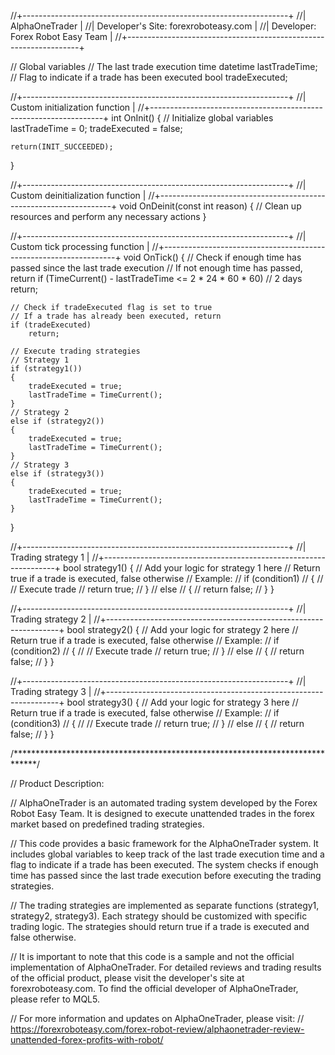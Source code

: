 //+------------------------------------------------------------------+
//|                                         AlphaOneTrader          |
//|                                Developer's Site: forexroboteasy.com   |
//|                 Developer: Forex Robot Easy Team                   |
//+------------------------------------------------------------------+

// Global variables
// The last trade execution time
datetime lastTradeTime;
// Flag to indicate if a trade has been executed
bool tradeExecuted;

//+------------------------------------------------------------------+
//| Custom initialization function                                    |
//+------------------------------------------------------------------+
int OnInit()
{
    // Initialize global variables
    lastTradeTime = 0;
    tradeExecuted = false;

    return(INIT_SUCCEEDED);
}

//+------------------------------------------------------------------+
//| Custom deinitialization function                                  |
//+------------------------------------------------------------------+
void OnDeinit(const int reason)
{
    // Clean up resources and perform any necessary actions
}

//+------------------------------------------------------------------+
//| Custom tick processing function                                   |
//+------------------------------------------------------------------+
void OnTick()
{
    // Check if enough time has passed since the last trade execution
    // If not enough time has passed, return
    if (TimeCurrent() - lastTradeTime <= 2 * 24 * 60 * 60) // 2 days
        return;

    // Check if tradeExecuted flag is set to true
    // If a trade has already been executed, return
    if (tradeExecuted)
        return;

    // Execute trading strategies
    // Strategy 1
    if (strategy1())
    {
        tradeExecuted = true;
        lastTradeTime = TimeCurrent();
    }
    // Strategy 2
    else if (strategy2())
    {
        tradeExecuted = true;
        lastTradeTime = TimeCurrent();
    }
    // Strategy 3
    else if (strategy3())
    {
        tradeExecuted = true;
        lastTradeTime = TimeCurrent();
    }
}

//+------------------------------------------------------------------+
//| Trading strategy 1                                               |
//+------------------------------------------------------------------+
bool strategy1()
{
    // Add your logic for strategy 1 here
    // Return true if a trade is executed, false otherwise
    // Example:
    // if (condition1)
    // {
    //     // Execute trade
    //     return true;
    // }
    // else
    // {
    //     return false;
    // }
}

//+------------------------------------------------------------------+
//| Trading strategy 2                                               |
//+------------------------------------------------------------------+
bool strategy2()
{
    // Add your logic for strategy 2 here
    // Return true if a trade is executed, false otherwise
    // Example:
    // if (condition2)
    // {
    //     // Execute trade
    //     return true;
    // }
    // else
    // {
    //     return false;
    // }
}

//+------------------------------------------------------------------+
//| Trading strategy 3                                               |
//+------------------------------------------------------------------+
bool strategy3()
{
    // Add your logic for strategy 3 here
    // Return true if a trade is executed, false otherwise
    // Example:
    // if (condition3)
    // {
    //     // Execute trade
    //     return true;
    // }
    // else
    // {
    //     return false;
    // }
}

/*****************************************************************************/

// Product Description:

// AlphaOneTrader is an automated trading system developed by the Forex Robot Easy Team. It is designed to execute unattended trades in the forex market based on predefined trading strategies.

// This code provides a basic framework for the AlphaOneTrader system. It includes global variables to keep track of the last trade execution time and a flag to indicate if a trade has been executed. The system checks if enough time has passed since the last trade execution before executing the trading strategies.

// The trading strategies are implemented as separate functions (strategy1, strategy2, strategy3). Each strategy should be customized with specific trading logic. The strategies should return true if a trade is executed and false otherwise.

// It is important to note that this code is a sample and not the official implementation of AlphaOneTrader. For detailed reviews and trading results of the official product, please visit the developer's site at forexroboteasy.com. To find the official developer of AlphaOneTrader, please refer to MQL5.

// For more information and updates on AlphaOneTrader, please visit: 
// https://forexroboteasy.com/forex-robot-review/alphaonetrader-review-unattended-forex-profits-with-robot/
